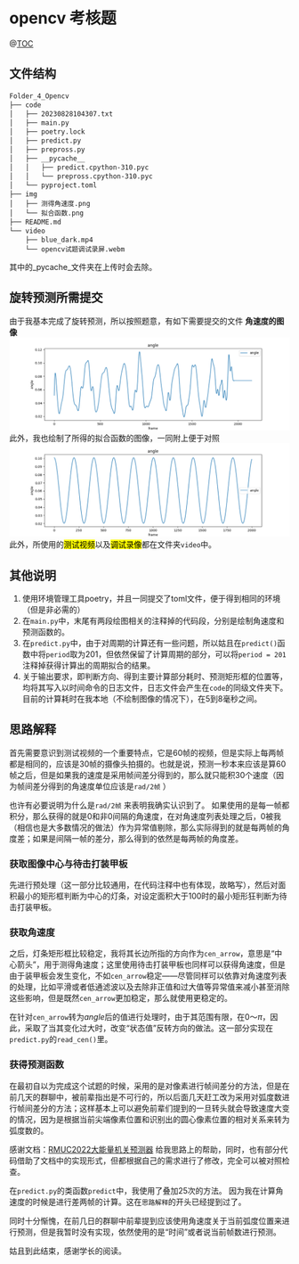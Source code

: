 # opencv 考核题

@[TOC](opencv考核题)

## 文件结构

```shell
Folder_4_Opencv
├── code
│   ├── 20230828104307.txt
│   ├── main.py
│   ├── poetry.lock
│   ├── predict.py
│   ├── prepross.py
│   ├── __pycache__
│   │   ├── predict.cpython-310.pyc
│   │   └── prepross.cpython-310.pyc
│   └── pyproject.toml
├── img
│   ├── 测得角速度.png
│   └── 拟合函数.png
├── README.md
└── video
    ├── blue_dark.mp4
    └── opencv试题调试录屏.webm
```
其中的_pycache_文件夹在上传时会去除。

## 旋转预测所需提交

由于我基本完成了旋转预测，所以按照题意，有如下需要提交的文件
**角速度的图像**
![测得角速度](../_media/opencv/测得角速度.png)
此外，我也绘制了所得的拟合函数的图像，一同附上便于对照
![拟合函数](../_media/opencv//拟合函数.png)
此外，所使用的<mark>测试视频</mark>以及<mark>调试录像</mark>都在文件夹`video`中。

## 其他说明

1. 使用环境管理工具poetry，并且一同提交了toml文件，便于得到相同的环境（但是非必需的）
2. 在`main.py`中，末尾有两段绘图相关的注释掉的代码段，分别是绘制角速度和预测函数的。
3. 在`predict.py`中，由于对周期的计算还有一些问题，所以姑且在`predict()`函数中将`period`取为201，但依然保留了计算周期的部分，可以将`period = 201`注释掉获得计算出的周期拟合的结果。
4. 关于输出要求，即判断方向、得到主要计算部分耗时、预测矩形框的位置等，均将其写入以时间命令的日志文件，日志文件会产生在`code`的同级文件夹下。目前的计算耗时在我本地（不绘制图像的情况下），在5到8毫秒之间。

## 思路解释

首先需要意识到测试视频的一个重要特点，它是60帧的视频，但是实际上每两帧都是相同的，应该是30帧的摄像头拍摄的。也就是说，预测一秒本来应该是算60帧之后，但是如果我的速度是采用帧间差分得到的，那么就只能积30个速度（因为帧间差分得到的角速度单位应该是`rad/2帧` ）

也许有必要说明为什么是`rad/2帧` 来表明我确实认识到了。
如果使用的是每一帧都积分，那么获得的就是0和非0间隔的角速度，在对角速度列表处理之后，0被我（相信也是大多数情况的做法）作为异常值剔除，那么实际得到的就是每两帧的角度差；如果是间隔一帧的差分，那么得到的依然是每两帧的角度差。

### 获取图像中心与待击打装甲板

先进行预处理（这一部分比较通用，在代码注释中也有体现，故略写），然后对面积最小的矩形框判断为中心的灯条，对设定面积大于100时的最小矩形狂判断为待击打装甲板。

### 获取角速度

之后，灯条矩形框比较稳定，我将其长边所指的方向作为`cen_arrow`，意思是“中心箭头”，用于测得角速度；这里使用待击打装甲板也同样可以获得角速度，但是由于装甲板会发生变化，不如`cen_arrow`稳定——尽管同样可以依靠对角速度列表的处理，比如平滑或者低通滤波以及去除非正值和过大值等异常值来减小甚至消除这些影响，但是既然`cen_arrow`更加稳定，那么就使用更稳定的。

在针对`cen_arrow`转为$angle$后的值进行处理时，由于其范围有限，在$0$～$\pi$，因此，采取了当其变化过大时，改变“状态值”反转方向的做法。这一部分实现在`predict.py`的`read_cen()`里。

### 获得预测函数

在最初自以为完成这个试题的时候，采用的是对像素进行帧间差分的方法，但是在前几天的群聊中，被前辈指出是不可行的，所以后面几天赶工改为采用对弧度数进行帧间差分的方法；这样基本上可以避免前辈们提到的一旦转头就会导致速度大变的情况，因为是根据当前尖端像素位置和识别出的圆心像素位置的相对关系来转为弧度数的。

感谢文档：[RMUC2022大能量机关预测器](https://birdiebot.github.io/bubble_documentation/theory/RMUC2022%E5%A4%A7%E8%83%BD%E9%87%8F%E6%9C%BA%E5%85%B3%E9%A2%84%E6%B5%8B%E5%99%A8.html) 给我思路上的帮助，同时，也有部分代码借助了文档中的实现形式，但都根据自己的需求进行了修改，完全可以被对照检查。

在`predict.py`的类函数`predict`中，我使用了叠加25次的方法。
因为我在计算角速度的时候是进行差两帧的计算。这在`思路解释`的开头已经提到过了。

同时十分惭愧，在前几日的群聊中前辈提到应该使用角速度关于当前弧度位置来进行预测，但是我暂时没有实现，依然使用的是“时间”或者说当前帧数进行预测。

姑且到此结束，感谢学长的阅读。
